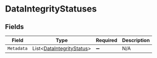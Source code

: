 # DataIntegrityStatuses


## Fields

| Field                                                                   | Type                                                                    | Required                                                                | Description                                                             |
| ----------------------------------------------------------------------- | ----------------------------------------------------------------------- | ----------------------------------------------------------------------- | ----------------------------------------------------------------------- |
| `Metadata`                                                              | List<[DataIntegrityStatus](../../models/shared/DataIntegrityStatus.md)> | :heavy_minus_sign:                                                      | N/A                                                                     |